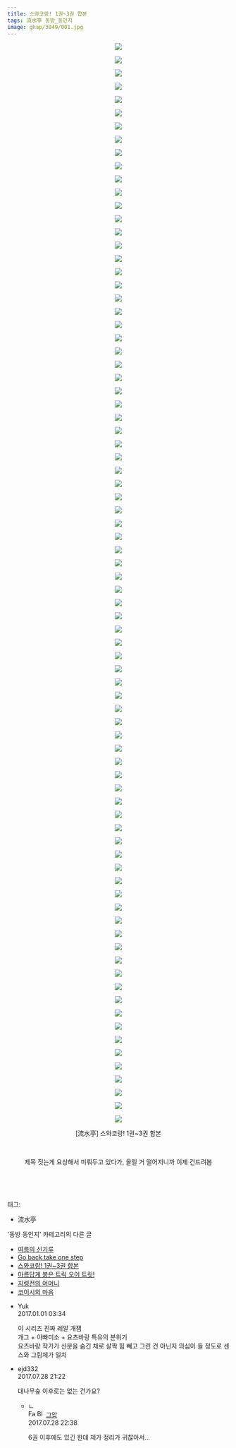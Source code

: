 ```yaml
---
title: 스와코랑! 1권~3권 합본
tags: 流水亭 동방_동인지
image: ghap/3049/001.jpg
---
```

<div class="article">
<p style="text-align: center; clear: none; float: none;"><img src="{{ site.nasurl }}/ghap/3049/001.jpg"/></p>
<p style="text-align: center; clear: none; float: none;"><img src="{{ site.nasurl }}/ghap/3049/002.jpg"/></p>
<p style="text-align: center; clear: none; float: none;"><img src="{{ site.nasurl }}/ghap/3049/003.jpg"/></p>
<p style="text-align: center; clear: none; float: none;"><img src="{{ site.nasurl }}/ghap/3049/004.jpg"/></p>
<p style="text-align: center; clear: none; float: none;"><img src="{{ site.nasurl }}/ghap/3049/005.jpg"/></p>
<p style="text-align: center; clear: none; float: none;"><img src="{{ site.nasurl }}/ghap/3049/006.jpg"/></p>
<p style="text-align: center; clear: none; float: none;"><img src="{{ site.nasurl }}/ghap/3049/007.jpg"/></p>
<p style="text-align: center; clear: none; float: none;"><img src="{{ site.nasurl }}/ghap/3049/008.jpg"/></p>
<p style="text-align: center; clear: none; float: none;"><img src="{{ site.nasurl }}/ghap/3049/009.jpg"/></p>
<p style="text-align: center; clear: none; float: none;"><img src="{{ site.nasurl }}/ghap/3049/010.jpg"/></p>
<p style="text-align: center; clear: none; float: none;"><img src="{{ site.nasurl }}/ghap/3049/011.jpg"/></p>
<p style="text-align: center; clear: none; float: none;"><img src="{{ site.nasurl }}/ghap/3049/012.jpg"/></p>
<p style="text-align: center; clear: none; float: none;"><img src="{{ site.nasurl }}/ghap/3049/013.jpg"/></p>
<p style="text-align: center; clear: none; float: none;"><img src="{{ site.nasurl }}/ghap/3049/014.jpg"/></p>
<p style="text-align: center; clear: none; float: none;"><img src="{{ site.nasurl }}/ghap/3049/015.jpg"/></p>
<p style="text-align: center; clear: none; float: none;"><img src="{{ site.nasurl }}/ghap/3049/016.jpg"/></p>
<p style="text-align: center; clear: none; float: none;"><img src="{{ site.nasurl }}/ghap/3049/017.jpg"/></p>
<p style="text-align: center; clear: none; float: none;"><img src="{{ site.nasurl }}/ghap/3049/018.jpg"/></p>
<p style="text-align: center; clear: none; float: none;"><img src="{{ site.nasurl }}/ghap/3049/019.jpg"/></p>
<p style="text-align: center; clear: none; float: none;"><img src="{{ site.nasurl }}/ghap/3049/020.jpg"/></p>
<p style="text-align: center; clear: none; float: none;"><img src="{{ site.nasurl }}/ghap/3049/021.jpg"/></p>
<p style="text-align: center; clear: none; float: none;"><img src="{{ site.nasurl }}/ghap/3049/022.jpg"/></p>
<p style="text-align: center; clear: none; float: none;"><img src="{{ site.nasurl }}/ghap/3049/023.jpg"/></p>
<p style="text-align: center; clear: none; float: none;"><img src="{{ site.nasurl }}/ghap/3049/024.jpg"/></p>
<p style="text-align: center; clear: none; float: none;"><img src="{{ site.nasurl }}/ghap/3049/025.jpg"/></p>
<p style="text-align: center; clear: none; float: none;"><img src="{{ site.nasurl }}/ghap/3049/026.jpg"/></p>
<p style="text-align: center; clear: none; float: none;"><img src="{{ site.nasurl }}/ghap/3049/027.jpg"/></p>
<p style="text-align: center; clear: none; float: none;"><img src="{{ site.nasurl }}/ghap/3049/028.jpg"/></p>
<p style="text-align: center; clear: none; float: none;"><img src="{{ site.nasurl }}/ghap/3049/029.jpg"/></p>
<p style="text-align: center; clear: none; float: none;"><img src="{{ site.nasurl }}/ghap/3049/030.jpg"/></p>
<p style="text-align: center; clear: none; float: none;"><img src="{{ site.nasurl }}/ghap/3049/031.jpg"/></p>
<p style="text-align: center; clear: none; float: none;"><img src="{{ site.nasurl }}/ghap/3049/032.jpg"/></p>
<p style="text-align: center; clear: none; float: none;"><img src="{{ site.nasurl }}/ghap/3049/033.jpg"/></p>
<p style="text-align: center; clear: none; float: none;"><img src="{{ site.nasurl }}/ghap/3049/034.jpg"/></p>
<p style="text-align: center; clear: none; float: none;"><img src="{{ site.nasurl }}/ghap/3049/035.jpg"/></p>
<p style="text-align: center; clear: none; float: none;"><img src="{{ site.nasurl }}/ghap/3049/036.jpg"/></p>
<p style="text-align: center; clear: none; float: none;"><img src="{{ site.nasurl }}/ghap/3049/037.jpg"/></p>
<p style="text-align: center; clear: none; float: none;"><img src="{{ site.nasurl }}/ghap/3049/038.jpg"/></p>
<p style="text-align: center; clear: none; float: none;"><img src="{{ site.nasurl }}/ghap/3049/039.jpg"/></p>
<p style="text-align: center; clear: none; float: none;"><img src="{{ site.nasurl }}/ghap/3049/040.jpg"/></p>
<p style="text-align: center; clear: none; float: none;"><img src="{{ site.nasurl }}/ghap/3049/041.jpg"/></p>
<p style="text-align: center; clear: none; float: none;"><img src="{{ site.nasurl }}/ghap/3049/042.jpg"/></p>
<p style="text-align: center; clear: none; float: none;"><img src="{{ site.nasurl }}/ghap/3049/043.jpg"/></p>
<p style="text-align: center; clear: none; float: none;"><img src="{{ site.nasurl }}/ghap/3049/044.jpg"/></p>
<p style="text-align: center; clear: none; float: none;"><img src="{{ site.nasurl }}/ghap/3049/045.jpg"/></p>
<p style="text-align: center; clear: none; float: none;"><img src="{{ site.nasurl }}/ghap/3049/046.jpg"/></p>
<p style="text-align: center; clear: none; float: none;"><img src="{{ site.nasurl }}/ghap/3049/047.jpg"/></p>
<p style="text-align: center; clear: none; float: none;"><img src="{{ site.nasurl }}/ghap/3049/048.jpg"/></p>
<p style="text-align: center; clear: none; float: none;"><img src="{{ site.nasurl }}/ghap/3049/049.jpg"/></p>
<p style="text-align: center; clear: none; float: none;"><img src="{{ site.nasurl }}/ghap/3049/050.jpg"/></p>
<p style="text-align: center; clear: none; float: none;"><img src="{{ site.nasurl }}/ghap/3049/051.jpg"/></p>
<p style="text-align: center; clear: none; float: none;"><img src="{{ site.nasurl }}/ghap/3049/052.jpg"/></p>
<p style="text-align: center; clear: none; float: none;"><img src="{{ site.nasurl }}/ghap/3049/053.jpg"/></p>
<p style="text-align: center; clear: none; float: none;"><img src="{{ site.nasurl }}/ghap/3049/054.jpg"/></p>
<p style="text-align: center; clear: none; float: none;"><img src="{{ site.nasurl }}/ghap/3049/055.jpg"/></p>
<p style="text-align: center; clear: none; float: none;"><img src="{{ site.nasurl }}/ghap/3049/056.jpg"/></p>
<p style="text-align: center; clear: none; float: none;"><img src="{{ site.nasurl }}/ghap/3049/057.jpg"/></p>
<p style="text-align: center; clear: none; float: none;"><img src="{{ site.nasurl }}/ghap/3049/058.jpg"/></p>
<p style="text-align: center; clear: none; float: none;"><img src="{{ site.nasurl }}/ghap/3049/059.jpg"/></p>
<p style="text-align: center; clear: none; float: none;"><img src="{{ site.nasurl }}/ghap/3049/060.jpg"/></p>
<p style="text-align: center; clear: none; float: none;"><img src="{{ site.nasurl }}/ghap/3049/061.jpg"/></p>
<p style="text-align: center; clear: none; float: none;"><img src="{{ site.nasurl }}/ghap/3049/062.jpg"/></p>
<p style="text-align: center; clear: none; float: none;"><img src="{{ site.nasurl }}/ghap/3049/063.jpg"/></p>
<p style="text-align: center; clear: none; float: none;"><img src="{{ site.nasurl }}/ghap/3049/064.jpg"/></p>
<p style="text-align: center; clear: none; float: none;"><img src="{{ site.nasurl }}/ghap/3049/065.jpg"/></p>
<p style="text-align: center; clear: none; float: none;"><img src="{{ site.nasurl }}/ghap/3049/066.jpg"/></p>
<p style="text-align: center; clear: none; float: none;"><img src="{{ site.nasurl }}/ghap/3049/067.jpg"/></p>
<p style="text-align: center; clear: none; float: none;"><img src="{{ site.nasurl }}/ghap/3049/068.jpg"/></p>
<p style="text-align: center; clear: none; float: none;"><img src="{{ site.nasurl }}/ghap/3049/069.jpg"/></p>
<p style="text-align: center; clear: none; float: none;"><img src="{{ site.nasurl }}/ghap/3049/070.jpg"/></p>
<p style="text-align: center; clear: none; float: none;"><img src="{{ site.nasurl }}/ghap/3049/071.jpg"/></p>
<p style="text-align: center; clear: none; float: none;"><img src="{{ site.nasurl }}/ghap/3049/072.jpg"/></p>
<p style="text-align: center; clear: none; float: none;"><img src="{{ site.nasurl }}/ghap/3049/073.jpg"/></p>
<p style="text-align: center; clear: none; float: none;"><img src="{{ site.nasurl }}/ghap/3049/074.jpg"/></p>
<p style="text-align: center; clear: none; float: none;"><img src="{{ site.nasurl }}/ghap/3049/075.jpg"/></p>
<p style="text-align: center; clear: none; float: none;"><img src="{{ site.nasurl }}/ghap/3049/076.jpg"/></p>
<p style="text-align: center; clear: none; float: none;"><img src="{{ site.nasurl }}/ghap/3049/077.jpg"/></p>
<p style="text-align: center; clear: none; float: none;"><img src="{{ site.nasurl }}/ghap/3049/078.jpg"/></p>
<p style="text-align: center; clear: none; float: none;"><img src="{{ site.nasurl }}/ghap/3049/079.jpg"/></p>
<p style="text-align: center; clear: none; float: none;"><img src="{{ site.nasurl }}/ghap/3049/080.jpg"/></p>
<p style="text-align: center; clear: none; float: none;"><img src="{{ site.nasurl }}/ghap/3049/081.jpg"/></p>
<p style="text-align: center; clear: none; float: none;"><img src="{{ site.nasurl }}/ghap/3049/082.jpg"/></p>
<p style="text-align: center; clear: none; float: none;">[流水亭] 스와코랑! 1권~3권 합본</p>
<p style="text-align: center; clear: none; float: none;"><br/></p>
<p style="text-align: center; clear: none; float: none;">제목 짓는게 요상해서 미뤄두고 있다가, 올릴 거 떨어지니까 이제 건드려봄</p>
<p style="text-align: center; clear: none; float: none;"><br/></p>
<p><br/></p>
</div><div class="tagTrail">
<p>태그: </p>
<ul>
<li>流水亭</li>
</ul>
</div><div class="another">
<p>'동방 동인지' 카테고리의 다른 글</p>
<ul>
<li><a href="/2017-01-03-ghap_3053">여름의 신기루</a></li>
<li><a href="/2017-01-03-ghap_3050">Go back take one step</a></li>
<li><a href="/2017-01-01-ghap_3049">스와코랑! 1권~3권 합본</a></li>
<li><a href="/2017-01-01-ghap_3048">아름답게 붉은 트릭 오어 트릿!</a></li>
<li><a href="/2017-01-01-ghap_3045">지령전의 어머니</a></li>
<li><a href="/2017-01-01-ghap_3042">코이시의 마음</a></li>
</ul>
</div><div class="cb_module cb_fluid">
<div class="cb_wrt cb_profile">
<div class="comment">
<ul>
<li class="cb_thumb_off" id="comment14880615">
<div class="cb_comment_area">
<div class="cb_info_area">
<div class="cb_section">
<span class="cb_nick_name">Yuk</span>
</div>
<div class="cb_section">
<span class="cb_date">2017.01.01 03:34 </span>
</div>
</div>
<div class="cb_dsc_comment">
<p class="cb_dsc">
											이 시리즈 진짜 레알 개잼<br/>
개그 + 아빠미소 + 요츠바랑 특유의 분위기<br/>
요츠바랑 작가가 신분을 숨긴 채로 살짝 힘 빼고 그린 건 아닌지 의심이 들 정도로 센스와 그림체가 일치
										</p>
</div>
</div></li>
<li class="cb_thumb_off" id="comment15046498">
<div class="cb_comment_area">
<div class="cb_info_area">
<div class="cb_section">
<span class="cb_nick_name">ejd332</span>
</div>
<div class="cb_section">
<span class="cb_date">2017.07.28 21:22 </span>
</div>
</div>
<div class="cb_dsc_comment">
<p class="cb_dsc">
											대나무숲 이후로는 없는 건가요?
										</p>
</div>
<ul>
<li class="cb_thumb_off" id="comment15046534">
<span class="cb_bu_subnode">ㄴ</span>
<div class="cb_comment_area">
<div class="cb_info_area">
<div class="cb_section">
<span class="cb_nick_name"><img alt="Favicon of https://ghaptouhou.tistory.com" height="16" onerror="this.onerror=null;this.parentNode.removeChild(this)" src="https://ghaptouhou.tistory.com/favicon.ico" width="16"/> <img alt="BlogIcon" height="16" onerror="this.parentNode.removeChild(this)" src="https://ghaptouhou.tistory.com/index.gif" width="16"/> <a href="https://ghaptouhou.tistory.com" onclick="return openLinkInNewWindow(this)"> 그압</a><span class="tistoryProfileLayerTrigger" onclick='TistoryProfile.show(event, this, {"title":"\uc800\uae30 \uc774\uac70 \ub098\uc911\uc5d0 \uc218\uc815 \uac00\ub2a5\ud558\ub098\uc694","url":"https:\/\/ghap.tistory.com","nickname":"\uadf8\uc555","items":[]}); return false;'></span></span>
</div>
<div class="cb_section">
<span class="cb_date">2017.07.28 22:38 </span>
</div>
</div>
<div class="cb_dsc_comment">
<p class="cb_dsc">
																6권 이후에도 있긴 한데 제가 정리가 귀찮아서...
															</p>
</div>
</div>
</li>
</ul>
</div></li>
</ul>
</div>
</div><!-- commentList close -->
</div>